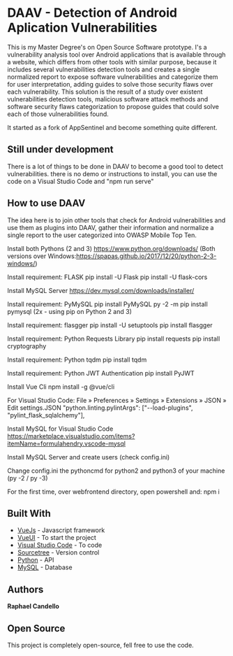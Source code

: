 # DAAV - Detection of Android Aplication Vulnerabilities

This is my Master Degree's on Open Source Software prototype.
I's a vulnerability analysis tool over Android applications that is available through a website, which differs from other tools with similar purpose, because it includes several vulnerabilities detection tools and creates a single normalized report to expose software vulnerabilities and categorize them for user interpretation, adding guides to solve those security flaws over each vulnerability.
This solution is the result of a study over existent vulnerabilities detection tools, malicious software attack methods and software security flaws categorization to propose guides that could solve each of those vulnerabilities found.

It started as a fork of AppSentinel and become something quite different.

## Still under development

There is a lot of things to be done in DAAV to become a good tool to detect vulnerabilities.
there is no demo or instructions to install, you can use the code on a Visual Studio Code and "npm run serve"

## How to use DAAV

The idea here is to join other tools that check for Android vulnerabilities and use them as plugins into DAAV, gather their information and normalize a single report to the user categorized into OWASP Mobile Top Ten.

Install both Pythons (2 and 3)
https://www.python.org/downloads/
(Both versions over Windows:https://spapas.github.io/2017/12/20/python-2-3-windows/)

Install requirement: FLASK
pip install -U Flask
pip install -U flask-cors

Install MySQL Server
https://dev.mysql.com/downloads/installer/

Install requirement: PyMySQL
pip install PyMySQL
py -2 -m pip install pymysql
(2x - using pip on Python 2 and 3)

Install requirement: flasgger
pip install -U setuptools
pip install flasgger

Install requirement: Python Requests Library
pip install requests
pip install cryptography

Install requirement: Python tqdm
pip install tqdm

Install requirement: Python JWT Authentication
pip install PyJWT

Install Vue Cli
npm install -g @vue/cli

For Visual Studio Code:
File » Preferences » Settings » Extensions » JSON » Edit settings.JSON
 "python.linting.pylintArgs": ["--load-plugins", "pylint_flask_sqlalchemy"],

Install MySQL for Visual Studio Code
https://marketplace.visualstudio.com/items?itemName=formulahendry.vscode-mysql

Install MySQL Server and create users (check config.ini)

Change config.ini the pythoncmd for python2 and python3 of your machine (py -2 / py -3)

For the first time, over webfrontend directory, open powershell and: npm i

## Built With

* [VueJs](https://vuejs.org/) - Javascript framework
* [VueUI](https://vueui.github.io/) - To start the project
* [Visual Studio Code](https://code.visualstudio.com/) - To code
* [Sourcetree](https://www.sourcetreeapp.com/) - Version control
* [Python](https://www.python.org/) - API
* [MySQL](https://www.mysql.com/) - Database

## Authors

**Raphael Candello**

## Open Source

This project is completely open-source, fell free to use the code.
